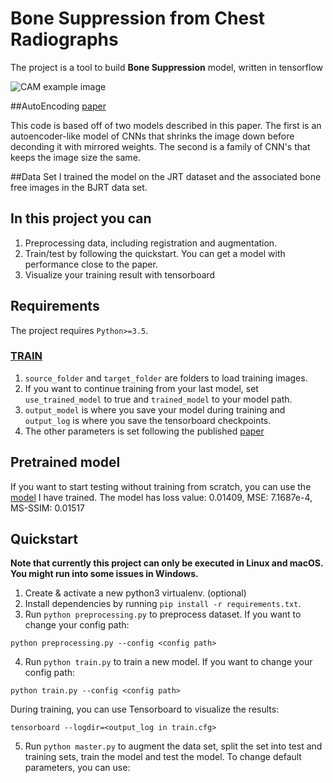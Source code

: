 # Bone Suppression from Chest Radiographs

The project is a tool to build **Bone Suppression** model, written in tensorflow

<img src="description.png" alt="CAM example image"/>

##AutoEncoding
[paper](https://www.researchgate.net/publication/320252756_Deep_learning_models_for_bone_suppression_in_chest_radiographs?enrichId=rgreq-7b19be48d9763ea61b22252eaf96edca-XXX&enrichSource=Y292ZXJQYWdlOzMyMDI1Mjc1NjtBUzo1ODQ1MzY0NDY0ODAzODRAMTUxNjM3NTc1NzU5Nw%3D%3D&el=1_x_3&_esc=publicationCoverPdf)

This code is based off of two models described in this paper. The first is an autoencoder-like model of CNNs that shrinks the image down before deconding it with mirrored weights. The second is a family of
CNN's that keeps the image size the same.

##Data Set
I trained the model on the JRT dataset and the associated bone free images in the BJRT data set.

## In this project you can
1. Preprocessing data, including registration and augmentation.
2. Train/test by following the quickstart. You can get a model with performance close to the paper.
3. Visualize your training result with tensorboard

## Requirements
The project requires `Python>=3.5`.


### [TRAIN](config/train.cfg)
1. `source_folder` and `target_folder` are folders to load training images.
4. If you want to continue training from your last model, set `use_trained_model` to true and `trained_model` to your model path.
5. `output_model` is where you save your model during training and `output_log` is where you save the tensorboard checkpoints.
6. The other parameters is set following the published [paper](https://www.researchgate.net/publication/320252756_Deep_learning_models_for_bone_suppression_in_chest_radiographs?enrichId=rgreq-7b19be48d9763ea61b22252eaf96edca-XXX&enrichSource=Y292ZXJQYWdlOzMyMDI1Mjc1NjtBUzo1ODQ1MzY0NDY0ODAzODRAMTUxNjM3NTc1NzU5Nw%3D%3D&el=1_x_3&_esc=publicationCoverPdf)

## Pretrained model
If you want to start testing without training from scratch, you can use the [model](/model) I have trained. The model has loss value: 0.01409, MSE: 7.1687e-4, MS-SSIM: 0.01517

## Quickstart
**Note that currently this project can only be executed in Linux and macOS. You might run into some issues in Windows.**
1. Create & activate a new python3 virtualenv. (optional)
2. Install dependencies by running `pip install -r requirements.txt`.
3. Run `python preprocessing.py` to preprocess dataset. If you want to change your config path:
```
python preprocessing.py --config <config path>
```
4. Run `python train.py` to train a new model. If you want to change your config path:
```
python train.py --config <config path>
```
During training, you can use Tensorboard to visualize the results:
```
tensorboard --logdir=<output_log in train.cfg>
```
5. Run `python master.py` to augment the data set, split the set into test and training sets, train the model and test the model.
To change default parameters, you can use:
```
```
